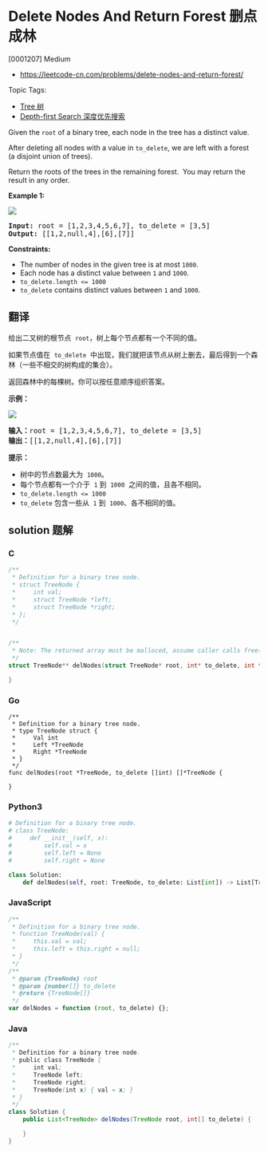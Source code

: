 # Delete Nodes And Return Forest 删点成林

[0001207] Medium

- https://leetcode-cn.com/problems/delete-nodes-and-return-forest/

Topic Tags:

- [Tree 树](https://leetcode-cn.com/tag/tree/)
- [Depth-first Search 深度优先搜索](https://leetcode-cn.com/tag/depth-first-search/)

Given the `root` of a binary tree, each node in the tree has a distinct value.

After deleting all nodes with a value in `to_delete`, we are left with a forest (a disjoint union of trees).

Return the roots of the trees in the remaining forest.  You may return the result in any order.

**Example 1:**

**![](https://assets.leetcode.com/uploads/2019/07/01/screen-shot-2019-07-01-at-53836-pm.png)**

<pre><strong>Input:</strong> root = [1,2,3,4,5,6,7], to_delete = [3,5]
<strong>Output:</strong> [[1,2,null,4],[6],[7]]
</pre>

**Constraints:**

- The number of nodes in the given tree is at most `1000`.
- Each node has a distinct value between `1` and `1000`.
- `to_delete.length <= 1000`
- `to_delete` contains distinct values between `1` and `1000`.

## 翻译

给出二叉树的根节点  `root`，树上每个节点都有一个不同的值。

如果节点值在  `to_delete`  中出现，我们就把该节点从树上删去，最后得到一个森林（一些不相交的树构成的集合）。

返回森林中的每棵树。你可以按任意顺序组织答案。

**示例：**

**![](https://assets.leetcode-cn.com/aliyun-lc-upload/uploads/2019/07/05/screen-shot-2019-07-01-at-53836-pm.png)**

<pre><strong>输入：</strong>root = [1,2,3,4,5,6,7], to_delete = [3,5]
<strong>输出：</strong>[[1,2,null,4],[6],[7]]
</pre>

**提示：**

- 树中的节点数最大为  `1000`。
- 每个节点都有一个介于  `1` 到  `1000`  之间的值，且各不相同。
- `to_delete.length <= 1000`
- `to_delete` 包含一些从  `1` 到  `1000`、各不相同的值。

## solution 题解

### C

```c
/**
 * Definition for a binary tree node.
 * struct TreeNode {
 *     int val;
 *     struct TreeNode *left;
 *     struct TreeNode *right;
 * };
 */


/**
 * Note: The returned array must be malloced, assume caller calls free().
 */
struct TreeNode** delNodes(struct TreeNode* root, int* to_delete, int to_deleteSize, int* returnSize){

}


```

### Go

```golang
/**
 * Definition for a binary tree node.
 * type TreeNode struct {
 *     Val int
 *     Left *TreeNode
 *     Right *TreeNode
 * }
 */
func delNodes(root *TreeNode, to_delete []int) []*TreeNode {

}
```

### Python3

```python
# Definition for a binary tree node.
# class TreeNode:
#     def __init__(self, x):
#         self.val = x
#         self.left = None
#         self.right = None

class Solution:
    def delNodes(self, root: TreeNode, to_delete: List[int]) -> List[TreeNode]:

```

### JavaScript

```javascript
/**
 * Definition for a binary tree node.
 * function TreeNode(val) {
 *     this.val = val;
 *     this.left = this.right = null;
 * }
 */
/**
 * @param {TreeNode} root
 * @param {number[]} to_delete
 * @return {TreeNode[]}
 */
var delNodes = function (root, to_delete) {};
```

### Java

```java
/**
 * Definition for a binary tree node.
 * public class TreeNode {
 *     int val;
 *     TreeNode left;
 *     TreeNode right;
 *     TreeNode(int x) { val = x; }
 * }
 */
class Solution {
    public List<TreeNode> delNodes(TreeNode root, int[] to_delete) {

    }
}
```
